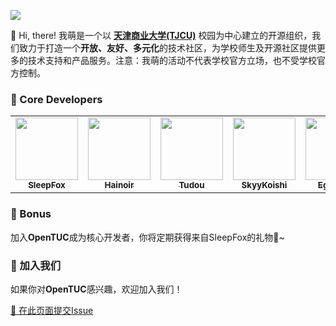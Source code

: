 

![](http://imgs.sleepfox.me/OpenTUC/opentuc_banner.png)

>


👋 Hi, there! 我萌是一个以 [**天津商业大学(TJCU)**](https://www.tjcu.edu.cn/) 校园为中心建立的开源组织，我们致力于打造一个**开放、友好、多元化**的技术社区，为学校师生及开源社区提供更多的技术支持和产品服务。注意：我萌的活动不代表学校官方立场，也不受学校官方控制。

### 🎯 Core Developers

<table>
  <tr>
    <td align="center">
      <a href="https://github.com/teriyakisushi">
        <img src="https://avatars.githubusercontent.com/teriyakisushi" width="100px;" alt=""/>
        <br />
        <sub><b>SleepFox</b></sub>
      </a>
    </td>
    <td align="center">
      <a href="https://github.com/hainoir">
        <img src="https://avatars.githubusercontent.com/hainoir" width="100px;" alt=""/>
        <br />
        <sub><b>Hainoir</b></sub>
      </a>
    </td>
    <td align="center">
      <a href="https://github.com/tudoutuc">
        <img src="https://avatars.githubusercontent.com/tudoutuc" width="100px;" alt=""/>
        <br />
        <sub><b>Tudou</b></sub>
      </a>
    </td>
    <td align="center">
      <a href="https://github.com/skyykoishi">
        <img src="https://avatars.githubusercontent.com/skyykoishi" width="100px;" alt=""/>
        <br />
        <sub><b>SkyyKoishi</b></sub>
      </a>
    </td>
        <td align="center">
      <a href="https://github.com/Egret928">
        <img src="https://avatars.githubusercontent.com/Egret928" width="100px;" alt=""/>
        <br />
        <sub><b>Egret928</b></sub>
      </a>
    </td>
  </tr>
</table>


### 🎁 Bonus

加入**OpenTUC**成为核心开发者，你将定期获得来自SleepFox的礼物🤗~

### 🤝 加入我们

如果你对**OpenTUC**感兴趣，欢迎加入我们！

[📝 在此页面提交Issue](https://github.com/OpenTUC/TUCiM/issues)
